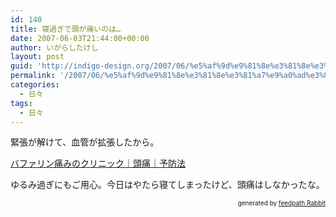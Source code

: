```yaml
---
id: 140
title: 寝過ぎで頭が痛いのは…
date: 2007-06-03T21:44:00+00:00
author: いがらしたけし
layout: post
guid: 'http://indigo-design.org/2007/06/%e5%af%9d%e9%81%8e%e3%81%8e%e3%81%a7%e9%a0%ad%e3%81%8c%e7%97%9b%e3%81%84%e3%81%ae%e3%81%af%e2%80%a6/'
permalink: '/2007/06/%e5%af%9d%e9%81%8e%e3%81%8e%e3%81%a7%e9%a0%ad%e3%81%8c%e7%97%9b%e3%81%84%e3%81%ae%e3%81%af/'
categories:
  - 日々
tags:
  - 日々
---
```

<p>緊張が解けて、血管が拡張したから。</p><p><a href="http://www.itamiclinic.bufferin.net/mechanism/headache/yobo01.asp">バファリン痛みのクリニック｜頭痛｜予防法</a></p><p>ゆるみ過ぎにもご用心。今日はやたら寝てしまったけど、頭痛はしなかったな。</p><!--feedpath info start--><div style="text-align: right;font-size: 10px">&nbsp;&nbsp;<span>generated by <a href="http://feedpath.jp" title="feedpath Rabbit" target="_blank">feedpath Rabbit</a></span></div><!--feedpath info end-->